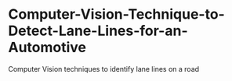 # Computer-Vision-Technique-to-Detect-Lane-Lines-for-an-Automotive
Computer Vision techniques to identify lane lines on a road
